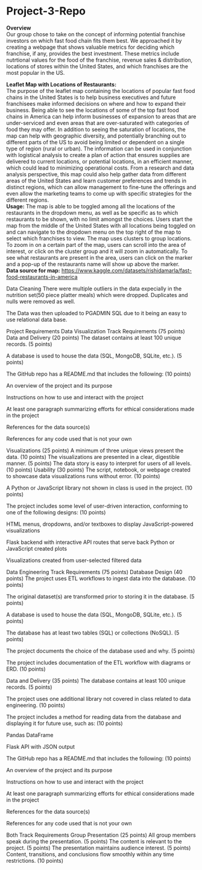 # Project-3-Repo
**Overview**<br>
Our group chose to take on the concept of informing potential franchise investors on which fast food chain fits them best. We approached it by creating a webpage that shows valuable metrics for deciding which franchise, if any, provides the best investment. These metrics include nutrtional values for the food of the franchise, revenue sales & distribution, locations of stores within the United States, and which franchises are the most popular in the US.

**Leaflet Map with Locations of Restaurants:**<br>
The purpose of the leaflet map containing the locations of popular fast food chains in the United States is to help business executives and future franchisees make informed decisions on where and how to expand their business. Being able to see the locations of some of the top fast food chains in America can help inform businesses of expansion to areas that are under-serviced and even areas that are over-saturated with categories of food they may offer. In addition to seeing the saturation of locations, the map can help with geographic diversity, and potentially branching out to different parts of the US to avoid being limited or dependent on a single type of region (rural or urban). The information can be used in conjunction with logistical analysis to create a plan of action that ensures supplies are delivered to current locations, or potential locations, in an efficient manner, which could lead to minimizing operational costs. From a research and data analysis perspective, this map could also help gather data from different areas of the United States and learn customer preferences and trends in distinct regions, which can allow management to fine-tune the offerings and even allow the marketing teams to come up with specific strategies for the different regions.<br> 
**Usage:** The map is able to be toggled among all the locations of the restaurants in the dropdown menu, as well as be specific as to which restaurants to be shown, with no limit amongst the choices. Users start the map from the middle of the United States with all locations being toggled on and can navigate to the dropdown menu on the top right of the map to select which franchises to view. The map uses clusters to group locations. To zoom in on a certain part of the map, users can scroll into the area of interest, or click on the cluster group and it will zoom in automatically. To see what restaurants are present in the area, users can click on the marker and a pop-up of the restaurants name will show up above the marker.<br>
**Data source for map:** https://www.kaggle.com/datasets/rishidamarla/fast-food-restaurants-in-america


Data Cleaning
There were multiple outliers in the data expecially in the nutrition set(50 piece platter meals) which were dropped.
Duplicates and nulls were removed as well.

The Data was then uploaded to PGADMIN SQL due to it being an easy to use relational data base.

Project Requirements
Data Visualization Track Requirements (75 points)
Data and Delivery (20 points)
The dataset contains at least 100 unique records. (5 points)

A database is used to house the data (SQL, MongoDB, SQLite, etc.). (5 points)

The GitHub repo has a README.md that includes the following: (10 points)

An overview of the project and its purpose

Instructions on how to use and interact with the project

At least one paragraph summarizing efforts for ethical considerations made in the project

References for the data source(s)

References for any code used that is not your own

Visualizations (25 points)
A minimum of three unique views present the data. (10 points)
The visualizations are presented in a clear, digestible manner. (5 points)
The data story is easy to interpret for users of all levels. (10 points)
Usability (30 points)
The script, notebook, or webpage created to showcase data visualizations runs without error. (10 points)

A Python or JavaScript library not shown in class is used in the project. (10 points)

The project includes some level of user-driven interaction, conforming to one of the following designs: (10 points)

HTML menus, dropdowns, and/or textboxes to display JavaScript-powered visualizations

Flask backend with interactive API routes that serve back Python or JavaScript created plots

Visualizations created from user-selected filtered data

Data Engineering Track Requirements (75 points)
Database Design (40 points)
The project uses ETL workflows to ingest data into the database. (10 points)

The original dataset(s) are transformed prior to storing it in the database. (5 points)

A database is used to house the data (SQL, MongoDB, SQLite, etc.). (5 points)

The database has at least two tables (SQL) or collections (NoSQL). (5 points)

The project documents the choice of the database used and why. (5 points)

The project includes documentation of the ETL workflow with diagrams or ERD. (10 points)

Data and Delivery (35 points)
The database contains at least 100 unique records. (5 points)

The project uses one additional library not covered in class related to data engineering. (10 points)

The project includes a method for reading data from the database and displaying it for future use, such as: (10 points)

Pandas DataFrame

Flask API with JSON output

The GitHub repo has a README.md that includes the following: (10 points)

An overview of the project and its purpose

Instructions on how to use and interact with the project

At least one paragraph summarizing efforts for ethical considerations made in the project

References for the data source(s)

References for any code used that is not your own

Both Track Requirements
Group Presentation (25 points)
All group members speak during the presentation. (5 points)
The content is relevant to the project. (5 points)
The presentation maintains audience interest. (5 points)
Content, transitions, and conclusions flow smoothly within any time restrictions. (10 points)

